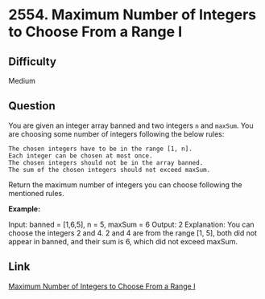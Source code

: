 # 2554. Maximum Number of Integers to Choose From a Range I

## Difficulty

Medium

## Question

You are given an integer array banned and two integers `n` and `maxSum`. You are choosing some number of integers following the below rules:

    The chosen integers have to be in the range [1, n].
    Each integer can be chosen at most once.
    The chosen integers should not be in the array banned.
    The sum of the chosen integers should not exceed maxSum.

Return the maximum number of integers you can choose following the mentioned rules.

**Example:**

Input: banned = [1,6,5], n = 5, maxSum = 6
Output: 2
Explanation: You can choose the integers 2 and 4.
2 and 4 are from the range [1, 5], both did not appear in banned, and their sum is 6, which did not exceed maxSum.

## Link

[Maximum Number of Integers to Choose From a Range I](https://leetcode.com/problems/maximum-number-of-integers-to-choose-from-a-range-i/)
